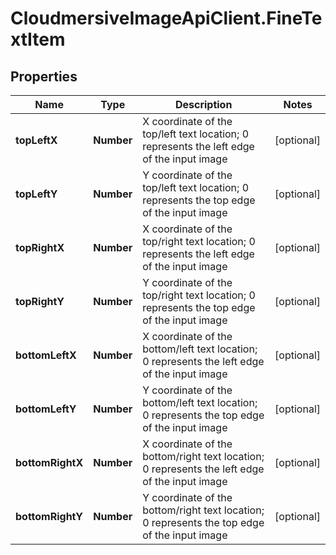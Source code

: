 # CloudmersiveImageApiClient.FineTextItem

## Properties
Name | Type | Description | Notes
------------ | ------------- | ------------- | -------------
**topLeftX** | **Number** | X coordinate of the top/left text location; 0 represents the left edge of the input image | [optional] 
**topLeftY** | **Number** | Y coordinate of the top/left text location; 0 represents the top edge of the input image | [optional] 
**topRightX** | **Number** | X coordinate of the top/right text location; 0 represents the left edge of the input image | [optional] 
**topRightY** | **Number** | Y coordinate of the top/right text location; 0 represents the top edge of the input image | [optional] 
**bottomLeftX** | **Number** | X coordinate of the bottom/left text location; 0 represents the left edge of the input image | [optional] 
**bottomLeftY** | **Number** | Y coordinate of the bottom/left text location; 0 represents the top edge of the input image | [optional] 
**bottomRightX** | **Number** | X coordinate of the bottom/right text location; 0 represents the left edge of the input image | [optional] 
**bottomRightY** | **Number** | Y coordinate of the bottom/right text location; 0 represents the top edge of the input image | [optional] 


